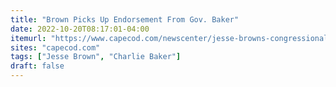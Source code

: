 ```yaml
---
title: "Brown Picks Up Endorsement From Gov. Baker"
date: 2022-10-20T08:17:01-04:00
itemurl: "https://www.capecod.com/newscenter/jesse-browns-congressional-bid-endorsed-by-baker-polito/"
sites: "capecod.com"
tags: ["Jesse Brown", "Charlie Baker"]
draft: false
---
```


